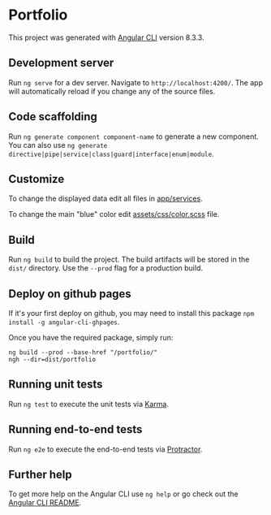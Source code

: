 # Portfolio

This project was generated with [Angular CLI](https://github.com/angular/angular-cli) version 8.3.3.

## Development server

Run `ng serve` for a dev server. Navigate to `http://localhost:4200/`. The app will automatically reload if you change any of the source files.

## Code scaffolding

Run `ng generate component component-name` to generate a new component. You can also use `ng generate directive|pipe|service|class|guard|interface|enum|module`.

## Customize

To change the displayed data edit all files in [app/services](src/app/services).

To change the main "blue" color edit [assets/css/color.scss](src/assets/css/color.scss) file.

## Build

Run `ng build` to build the project. The build artifacts will be stored in the `dist/` directory. Use the `--prod` flag for a production build.

## Deploy on github pages

If it's your first deploy on github, you may need to install this package `npm install -g angular-cli-ghpages`.

Once you have the required package, simply run:
```
ng build --prod --base-href "/portfolio/"
ngh --dir=dist/portfolio
```

## Running unit tests

Run `ng test` to execute the unit tests via [Karma](https://karma-runner.github.io).

## Running end-to-end tests

Run `ng e2e` to execute the end-to-end tests via [Protractor](http://www.protractortest.org/).

## Further help

To get more help on the Angular CLI use `ng help` or go check out the [Angular CLI README](https://github.com/angular/angular-cli/blob/master/README.md).

